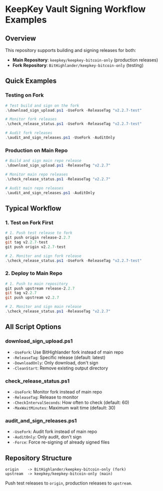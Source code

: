 # KeepKey Vault Signing Workflow Examples

## Overview

This repository supports building and signing releases for both:
- **Main Repository**: `keepkey/keepkey-bitcoin-only` (production releases)
- **Fork Repository**: `BitHighlander/keepkey-bitcoin-only` (testing)

## Quick Examples

### Testing on Fork
```powershell
# Test build and sign on the fork
.\download_sign_upload.ps1 -UseFork -ReleaseTag "v2.2.7-test"

# Monitor fork releases
.\check_release_status.ps1 -UseFork -ReleaseTag "v2.2.7-test"

# Audit fork releases
.\audit_and_sign_releases.ps1 -UseFork -AuditOnly
```

### Production on Main Repo
```powershell
# Build and sign main repo release
.\download_sign_upload.ps1 -ReleaseTag "v2.2.7"

# Monitor main repo releases
.\check_release_status.ps1 -ReleaseTag "v2.2.7"

# Audit main repo releases
.\audit_and_sign_releases.ps1 -AuditOnly
```

## Typical Workflow

### 1. Test on Fork First
```powershell
# 1. Push test release to fork
git push origin release-2.2.7
git tag v2.2.7-test
git push origin v2.2.7-test

# 2. Monitor and sign fork release
.\check_release_status.ps1 -UseFork -ReleaseTag "v2.2.7-test"
```

### 2. Deploy to Main Repo
```powershell
# 1. Push to main repository  
git push upstream release-2.2.7
git tag v2.2.7
git push upstream v2.2.7

# 2. Monitor and sign main release
.\check_release_status.ps1 -ReleaseTag "v2.2.7"
```

## All Script Options

### download_sign_upload.ps1
- `-UseFork`: Use BitHighlander fork instead of main repo
- `-ReleaseTag`: Specific release (default: latest)
- `-DownloadOnly`: Only download, don't sign
- `-CleanStart`: Remove existing output directory

### check_release_status.ps1  
- `-UseFork`: Monitor fork instead of main repo
- `-ReleaseTag`: Release to monitor
- `-CheckIntervalSeconds`: How often to check (default: 60)
- `-MaxWaitMinutes`: Maximum wait time (default: 30)

### audit_and_sign_releases.ps1
- `-UseFork`: Audit fork instead of main repo
- `-AuditOnly`: Only audit, don't sign
- `-Force`: Force re-signing of already signed files

## Repository Structure

```
origin    -> BitHighlander/keepkey-bitcoin-only (fork)
upstream  -> keepkey/keepkey-bitcoin-only (main)
```

Push test releases to `origin`, production releases to `upstream`.
